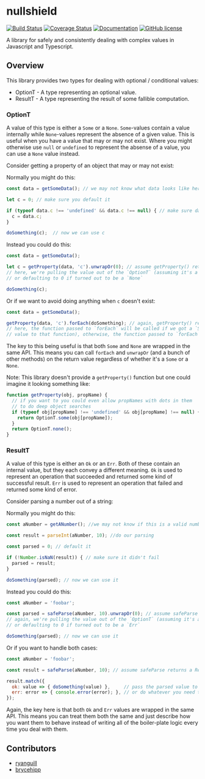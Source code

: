 # nullshield

[![Build Status](https://travis-ci.org/iwburns/nullshield.svg?branch=master)](https://travis-ci.org/iwburns/nullshield)
[![Coverage Status](https://coveralls.io/repos/github/iwburns/nullshield/badge.svg?branch=master)](https://coveralls.io/github/iwburns/nullshield?branch=master)
[![Documentation](https://img.shields.io/badge/docs-gh--pages-blue.svg)](https://iwburns.github.com/nullshield)
[![GitHub license](https://img.shields.io/github/license/iwburns/nullshield.svg)](https://github.com/iwburns/nullshield/blob/master/LICENSE)

A library for safely and consistently dealing with complex values in Javascript and Typescript.

## Overview

This library provides two types for dealing with optional / conditional values:
* OptionT - A type representing an optional value.
* ResultT - A type representing the result of some fallible computation.

### OptionT
A value of this type is either a `Some` or a `None`. `Some`-values contain a value internally while `None`-values represent the absence of a given value.  This is useful when you have a value that may or may not exist.  Where you might otherwise use `null` or `undefined` to represent the absense of a value, you can use a `None` value instead.

Consider getting a property of an object that may or may not exist:

Normally you might do this:
```javascript
const data = getSomeData(); // we may not know what data looks like here

let c = 0; // make sure you default it

if (typeof data.c !== 'undefined' && data.c !== null) { // make sure data.c exists
  c = data.c;
}

doSomething(c);  // now we can use c
```
Instead you could do this:
```javascript
const data = getSomeData();

let c = getProperty(data, 'c').unwrapOr(0); // assume getProperty() returns an `OptionT`
// here, we're pulling the value out of the `OptionT` (assuming it's a `Some`)
// or defaulting to 0 if turned out to be a `None`

doSomething(c);
```
Or if we want to avoid doing anything when `c` doesn't exist:
```javascript
const data = getSomeData();

getProperty(data, 'c').forEach(doSomething); // again, getProperty() returns an `OptionT`
// here, the function passed to `forEach` will be called if we got a `Some` (passing the internal
// value to that function), otherwise, the function passed to `forEach` will be ignored
```
The key to this being useful is that both `Some` and `None` are wrapped in the same API. This means you can call `forEach` and `unwrapOr` (and a bunch of other methods) on the return value regardless of whether it's a `Some` or a `None`.

Note: This library doesn't provide a `getProperty()` function but one could imagine it looking something like:
```javascript
function getProperty(obj, propName) {
  // if you want to you could even allow propNames with dots in them
  // to do deep object searches
  if (typeof obj[propName] !== 'undefined' && obj[propName] !== null) {
    return OptionT.some(obj[propName]);
  }
  return OptionT.none();
}
```

### ResultT
A value of this type is either an `Ok` or an `Err`.  Both of these contain an internal value, but they each convey a different meaning.  `Ok` is used to represent an operation that succeeded and returned some kind of successful result.  `Err` is used to represent an operation that failed and returned some kind of error.

Consider parsing a number out of a string:

Normally you might do this:
```javascript
const aNumber = getANumber(); //we may not know if this is a valid number

const result = parseInt(aNumber, 10); //do our parsing

const parsed = 0; // default it

if (!Number.isNaN(result)) { // make sure it didn't fail
  parsed = result;
}

doSomething(parsed); // now we can use it
```
Instead you could do this:
```javascript
const aNumber = 'foobar';

const parsed = safeParse(aNumber, 10).unwrapOr(0); // assume safeParse returns a ResultT
// again, we're pulling the value out of the `OptionT` (assuming it's an `Ok` this time)
// or defaulting to 0 if turned out to be a `Err`

doSomething(parsed); // now we can use it
```
Or if you want to handle both cases:
```javascript
const aNumber = 'foobar';

const result = safeParse(aNumber, 10); // assume safeParse returns a ResultT

result.match({
  ok: value => { doSomething(value) },     // pass the parsed value to `doSomething`
  err: error => { console.error(error); }, // or do whatever you need to do with the error
});
```
Again, the key here is that both `Ok` and `Err` values are wrapped in the same API. This means you can treat them both the same and just describe how you want them to behave instead of writing all of the boiler-plate logic every time you deal with them.

## Contributors
* [ryanguill](https://github.com/ryanguill)
* [brycehipp](https://github.com/brycehipp)
